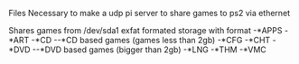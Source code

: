 Files Necessary to make a udp pi server to share games to ps2 via ethernet

Shares games from /dev/sda1 exfat formated storage with format 
-*APPS
-*ART
-*CD
--*CD based games (games less than 2gb)
-*CFG
-*CHT
-*DVD
--*DVD based games (bigger than 2gb)
-*LNG
-*THM
-*VMC
